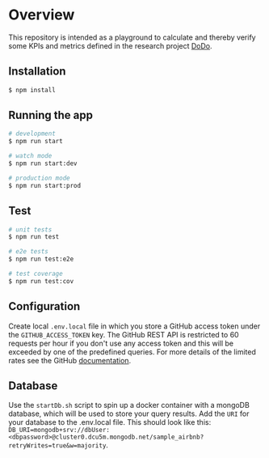 # Overview

This repository is intended as a playground to calculate and thereby verify some KPIs and metrics defined in the research project [DoDo](https://fraunhofer-iem.github.io/dodo-web/).

## Installation

```bash
$ npm install
```

## Running the app

```bash
# development
$ npm run start

# watch mode
$ npm run start:dev

# production mode
$ npm run start:prod
```

## Test

```bash
# unit tests
$ npm run test

# e2e tests
$ npm run test:e2e

# test coverage
$ npm run test:cov
```

## Configuration

Create local `.env.local` file in which you store a GitHub access token under the `GITHUB_ACCESS_TOKEN` key. The GitHub REST API is restricted to 60 requests per hour if you don't use any access token and this will be exceeded by one of the predefined queries. For more details of the limited rates see the GitHub [documentation](https://docs.github.com/en/rest/overview/resources-in-the-rest-api#rate-limiting).

## Database

Use the `startDb.sh` script to spin up a docker container with a mongoDB database, which will be used to store your query results. Add the `URI` for your database to the .env.local file.
This should look like this: `DB_URI=mongodb+srv://dbUser:<dbpassword>@cluster0.dcu5m.mongodb.net/sample_airbnb?retryWrites=true&w=majority`.
